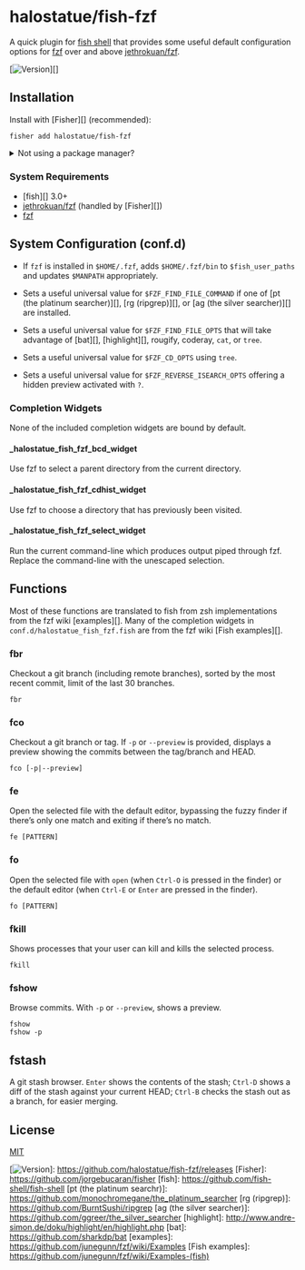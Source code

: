 # halostatue/fish-fzf

A quick plugin for [fish shell][] that provides some useful default
configuration options for [fzf][] over and above [jethrokuan/fzf][].

[![Version][]][]

## Installation

Install with [Fisher][] (recommended):

```fish
fisher add halostatue/fish-fzf
```

<details>
<summary>Not using a package manager?</summary>

---

Copy `conf.d/*.fish` to your fish configuration directory preserving the
directory structure.
</details>

### System Requirements

- [fish][] 3.0+
- [jethrokuan/fzf][] (handled by [Fisher][])
- [fzf][]

## System Configuration (conf.d)

- If `fzf` is installed in `$HOME/.fzf`, adds `$HOME/.fzf/bin` to
  `$fish_user_paths` and updates `$MANPATH` appropriately.

- Sets a useful universal value for `$FZF_FIND_FILE_COMMAND` if one of
  [pt (the platinum searcher)][], [rg (ripgrep)][], or [ag (the silver
  searcher)][] are installed.

- Sets a useful universal value for `$FZF_FIND_FILE_OPTS` that will take
  advantage of [bat][], [highlight][], rougify, coderay, `cat`, or `tree`.

- Sets a useful universal value for `$FZF_CD_OPTS` using `tree`.

- Sets a useful universal value for `$FZF_REVERSE_ISEARCH_OPTS` offering a
  hidden preview activated with `?`.

### Completion Widgets

None of the included completion widgets are bound by default.

#### _halostatue_fish_fzf_bcd_widget

Use fzf to select a parent directory from the current directory.

#### _halostatue_fish_fzf_cdhist_widget

Use fzf to choose a directory that has previously been visited.

#### _halostatue_fish_fzf_select_widget

Run the current command-line which produces output piped through fzf. Replace
the command-line with the unescaped selection.

## Functions

Most of these functions are translated to fish from zsh implementations from
the fzf wiki [examples][]. Many of the completion widgets in
`conf.d/halostatue_fish_fzf.fish` are from the fzf wiki [Fish examples][].

### fbr

Checkout a git branch (including remote branches), sorted by the most recent
commit, limit of the last 30 branches.

```shell
fbr
```

### fco

Checkout a git branch or tag. If `-p` or `--preview` is provided, displays a
preview showing the commits between the tag/branch and HEAD.

```shell
fco [-p|--preview]
```

### fe

Open the selected file with the default editor, bypassing the fuzzy finder if
there’s only one match and exiting if there’s no match.

```shell
fe [PATTERN]
```

### fo

Open the selected file with `open` (when `Ctrl-O` is pressed in the finder) or
the default editor (when `Ctrl-E` or `Enter` are pressed in the finder).

```shell
fo [PATTERN]
```

### fkill

Shows processes that your user can kill and kills the selected process.

```shell
fkill
```

### fshow

Browse commits. With `-p` or `--preview`, shows a preview.

```shell
fshow
fshow -p
```

## fstash

A git stash browser. `Enter` shows the contents of the stash; `Ctrl-D` shows a
diff of the stash against your current HEAD; `Ctrl-B` checks the stash out as
a branch, for easier merging.

## License

[MIT](LICENCE.md)

[fish shell]: https://fishshell.com "friendly interactive shell"
[fzf]: https://github.com/junegunn/fzf
[jethrokuan/fzf]: https://github.com/jethrokuan/fzf
[Version]: https://img.shields.io/github/tag/halostatue/fish-fzf.svg?label=Version
[![Version][]]: https://github.com/halostatue/fish-fzf/releases
[Fisher]: https://github.com/jorgebucaran/fisher
[fish]: https://github.com/fish-shell/fish-shell
[pt (the platinum searchr)]: https://github.com/monochromegane/the_platinum_searcher
[rg (ripgrep)]: https://github.com/BurntSushi/ripgrep
[ag (the silver searcher)]: https://github.com/ggreer/the_silver_searcher
[highlight]: http://www.andre-simon.de/doku/highlight/en/highlight.php
[bat]: https://github.com/sharkdp/bat
[examples]: https://github.com/junegunn/fzf/wiki/Examples
[Fish examples]: https://github.com/junegunn/fzf/wiki/Examples-(fish)
